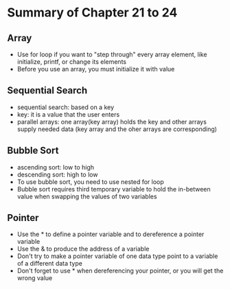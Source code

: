 # Summary of Chapter 21 to 24

## Array

- Use for loop if you want to "step through" every array element, like initialize, printf, or change its elements
- Before you use an array, you must initialize it with value

## Sequential Search

- sequential search: based on a key 
- key: it is a value that the user enters
- parallel arrays: one array(key array) holds the key and other arrays supply needed data (key array and the oher arrays are corresponding)

## Bubble Sort

- ascending sort: low to high
- descending sort: high to low
- To use bubble sort, you need to use nested for loop
- Bubble sort requires third temporary variable to hold the in-between value when swapping the values of two variables

## Pointer

- Use the \* to define a pointer variable and to dereference a pointer variable
- Use the & to produce the address of a variable
- Don't try to make a pointer variable of one data type point to a variable of a different data type
- Don't forget to use \* when dereferencing your pointer, or you will get the wrong value
